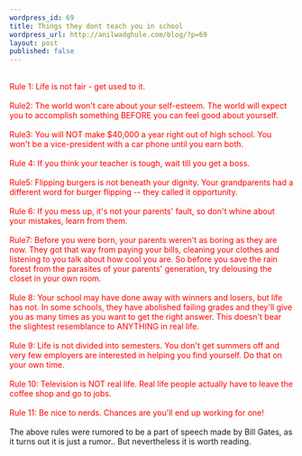 ```yaml
--- 
wordpress_id: 69
title: Things they dont teach you in school
wordpress_url: http://anilwadghule.com/blog/?p=69
layout: post
published: false
---
```

<div><br />
 <span style="color:red;">Rule 1: Life is not fair - get used to it.<br /><br />Rule2: The world won't care about your self-esteem. The world will expect you to accomplish something BEFORE you can feel good about yourself.<br /><br />Rule3: You will NOT make $40,000 a year right out of high school. You won't be a vice-president with a car phone until you earn both.<br /><br />Rule 4: If you think your teacher is tough, wait till you get a boss.<br /><br />Rule5: Flipping burgers is not beneath your dignity. Your grandparents had a different word for burger flipping -- they called it opportunity.<br /><br />Rule 6: If you mess up, it's not your parents' fault, so don't whine about your mistakes, learn from them.<br /><br />Rule7: Before you were born, your parents weren't as boring as they are now. They got that way from paying your bills, cleaning your clothes and listening to you talk about how cool you are. So before you save the rain forest from the parasites of your parents' generation, try delousing the closet in your own room.<br /><br />Rule 8: Your school may have done away with winners and losers, but life has not. In some schools, they have abolished failing grades and they'll give you as many times as you want to get the right answer. This doesn't bear the slightest resemblance to ANYTHING in real life.<br /><br />Rule 9: Life is not divided into semesters. You don't get summers off and very few employers are interested in helping you find yourself. Do that on your own time.<br /><br />Rule 10: Television is NOT real life. Real life people actually have to leave the coffee shop and go to jobs.<br /><br />Rule 11: Be nice to nerds. Chances are you'll end up working for one!<br /></span><br />The above rules were rumored to be a part of speech made by Bill Gates, as<br />it turns out it is just a rumor.. But nevertheless it is worth reading.<br />
</div>
